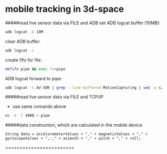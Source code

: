 mobile tracking in 3d-space
========================
#####read live sensor data via FILE and ADB
set ADB logcat buffer (10MB):
```bash
adb logcat -G 10M
```
clear ADB buffer:
```bash
adb logcat -c
```
create fifo for file:
```bash
mkfifo pipe && exec 7<>pipe
```
ADB logcat forward to pipe:
```bash
adb logcat -s AV-SDK | grep --line-buffered MotionCapturing | sed -u s/\.\*MotionCapturing://g > pipe
```

#####read live sensor data via FILE and TCP/IP
- use same comands above
```bash
nc -k -l 4000 > pipe 
```

#####data construction, which are calculated in the mobile device
```
String data = accelerometerValues + "," + magneticValues + "," + gyroscopeValues + ",:," + azimuth + "," + pitch + "," + roll;
```





========================
